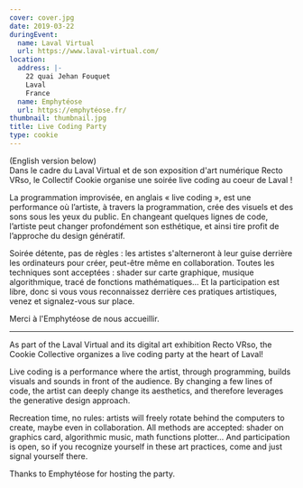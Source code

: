 ```yaml
---
cover: cover.jpg
date: 2019-03-22
duringEvent:
  name: Laval Virtual
  url: https://www.laval-virtual.com/
location:
  address: |-
    22 quai Jehan Fouquet
    Laval
    France
  name: Emphytéose
  url: https://emphytéose.fr/
thumbnail: thumbnail.jpg
title: Live Coding Party
type: cookie
---
```


(English version below)  
Dans le cadre du Laval Virtual et de son exposition d'art numérique Recto VRso, le Collectif Cookie organise une soirée live coding au coeur de Laval !

La programmation improvisée, en anglais « live coding », est une performance où l’artiste, à travers la programmation, crée des visuels et des sons sous les yeux du public. En changeant quelques lignes de code, l’artiste peut changer profondément son esthétique, et ainsi tire profit de l’approche du design génératif.

Soirée détente, pas de règles : les artistes s'alterneront à leur guise derrière les ordinateurs pour créer, peut-être même en collaboration. Toutes les techniques sont acceptées : shader sur carte graphique, musique algorithmique, tracé de fonctions mathématiques... Et la participation est libre, donc si vous vous reconnaissez derrière ces pratiques artistiques, venez et signalez-vous sur place.

Merci à l'Emphytéose de nous accueillir.

---

As part of the Laval Virtual and its digital art exhibition Recto VRso, the Cookie Collective organizes a live coding party at the heart of Laval!

Live coding is a performance where the artist, through programming, builds visuals and sounds in front of the audience. By changing a few lines of code, the artist can deeply change its aesthetics, and therefore leverages the generative design approach.

Recreation time, no rules: artists will freely rotate behind the computers to create, maybe even in collaboration. All methods are accepted: shader on graphics card, algorithmic music, math functions plotter... And participation is open, so if you recognize yourself in these art practices, come and just signal yourself there.

Thanks to Emphytéose for hosting the party.
